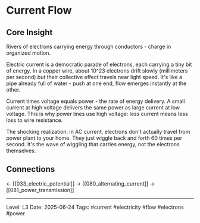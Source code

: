 # Current Flow

## Core Insight
Rivers of electrons carrying energy through conductors - charge in organized motion.

Electric current is a democratic parade of electrons, each carrying a tiny bit of energy. In a copper wire, about 10^23 electrons drift slowly (millimeters per second) but their collective effect travels near light speed. It's like a pipe already full of water - push at one end, flow emerges instantly at the other.

Current times voltage equals power - the rate of energy delivery. A small current at high voltage delivers the same power as large current at low voltage. This is why power lines use high voltage: less current means less loss to wire resistance.

The shocking realization: in AC current, electrons don't actually travel from power plant to your home. They just wiggle back and forth 60 times per second. It's the wave of wiggling that carries energy, not the electrons themselves.

## Connections
← [[033_electric_potential]]
→ [[080_alternating_current]]
→ [[081_power_transmission]]

---
Level: L3
Date: 2025-06-24
Tags: #current #electricity #flow #electrons #power
